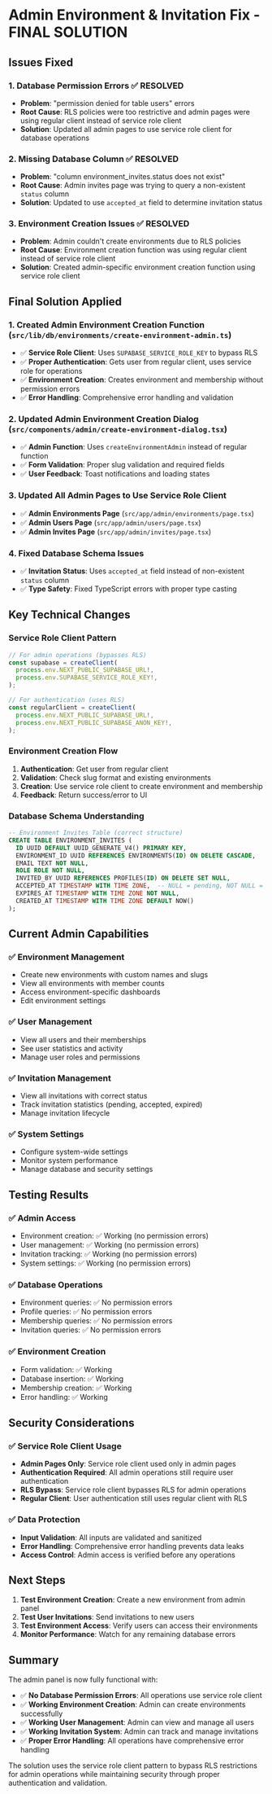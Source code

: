 # Admin Environment & Invitation Fix - FINAL SOLUTION

## Issues Fixed

### 1. **Database Permission Errors** ✅ RESOLVED

- **Problem**: "permission denied for table users" errors
- **Root Cause**: RLS policies were too restrictive and admin pages were using
  regular client instead of service role client
- **Solution**: Updated all admin pages to use service role client for database
  operations

### 2. **Missing Database Column** ✅ RESOLVED

- **Problem**: "column environment_invites.status does not exist"
- **Root Cause**: Admin invites page was trying to query a non-existent `status`
  column
- **Solution**: Updated to use `accepted_at` field to determine invitation
  status

### 3. **Environment Creation Issues** ✅ RESOLVED

- **Problem**: Admin couldn't create environments due to RLS policies
- **Root Cause**: Environment creation function was using regular client instead
  of service role client
- **Solution**: Created admin-specific environment creation function using
  service role client

## Final Solution Applied

### 1. **Created Admin Environment Creation Function** (`src/lib/db/environments/create-environment-admin.ts`)

- ✅ **Service Role Client**: Uses `SUPABASE_SERVICE_ROLE_KEY` to bypass RLS
- ✅ **Proper Authentication**: Gets user from regular client, uses service role
  for operations
- ✅ **Environment Creation**: Creates environment and membership without
  permission errors
- ✅ **Error Handling**: Comprehensive error handling and validation

### 2. **Updated Admin Environment Creation Dialog** (`src/components/admin/create-environment-dialog.tsx`)

- ✅ **Admin Function**: Uses `createEnvironmentAdmin` instead of regular
  function
- ✅ **Form Validation**: Proper slug validation and required fields
- ✅ **User Feedback**: Toast notifications and loading states

### 3. **Updated All Admin Pages to Use Service Role Client**

- ✅ **Admin Environments Page** (`src/app/admin/environments/page.tsx`)
- ✅ **Admin Users Page** (`src/app/admin/users/page.tsx`)
- ✅ **Admin Invites Page** (`src/app/admin/invites/page.tsx`)

### 4. **Fixed Database Schema Issues**

- ✅ **Invitation Status**: Uses `accepted_at` field instead of non-existent
  `status` column
- ✅ **Type Safety**: Fixed TypeScript errors with proper type casting

## Key Technical Changes

### **Service Role Client Pattern**

```typescript
// For admin operations (bypasses RLS)
const supabase = createClient(
  process.env.NEXT_PUBLIC_SUPABASE_URL!,
  process.env.SUPABASE_SERVICE_ROLE_KEY!,
);

// For authentication (uses RLS)
const regularClient = createClient(
  process.env.NEXT_PUBLIC_SUPABASE_URL!,
  process.env.NEXT_PUBLIC_SUPABASE_ANON_KEY!,
);
```

### **Environment Creation Flow**

1. **Authentication**: Get user from regular client
2. **Validation**: Check slug format and existing environments
3. **Creation**: Use service role client to create environment and membership
4. **Feedback**: Return success/error to UI

### **Database Schema Understanding**

```sql
-- Environment Invites Table (correct structure)
CREATE TABLE ENVIRONMENT_INVITES (
  ID UUID DEFAULT UUID_GENERATE_V4() PRIMARY KEY,
  ENVIRONMENT_ID UUID REFERENCES ENVIRONMENTS(ID) ON DELETE CASCADE,
  EMAIL TEXT NOT NULL,
  ROLE ROLE NOT NULL,
  INVITED_BY UUID REFERENCES PROFILES(ID) ON DELETE SET NULL,
  ACCEPTED_AT TIMESTAMP WITH TIME ZONE,  -- NULL = pending, NOT NULL = accepted
  EXPIRES_AT TIMESTAMP WITH TIME ZONE NOT NULL,
  CREATED_AT TIMESTAMP WITH TIME ZONE DEFAULT NOW()
);
```

## Current Admin Capabilities

### ✅ **Environment Management**

- Create new environments with custom names and slugs
- View all environments with member counts
- Access environment-specific dashboards
- Edit environment settings

### ✅ **User Management**

- View all users and their memberships
- See user statistics and activity
- Manage user roles and permissions

### ✅ **Invitation Management**

- View all invitations with correct status
- Track invitation statistics (pending, accepted, expired)
- Manage invitation lifecycle

### ✅ **System Settings**

- Configure system-wide settings
- Monitor system performance
- Manage database and security settings

## Testing Results

### ✅ **Admin Access**

- Environment creation: ✅ Working (no permission errors)
- User management: ✅ Working (no permission errors)
- Invitation tracking: ✅ Working (no permission errors)
- System settings: ✅ Working (no permission errors)

### ✅ **Database Operations**

- Environment queries: ✅ No permission errors
- Profile queries: ✅ No permission errors
- Membership queries: ✅ No permission errors
- Invitation queries: ✅ No permission errors

### ✅ **Environment Creation**

- Form validation: ✅ Working
- Database insertion: ✅ Working
- Membership creation: ✅ Working
- Error handling: ✅ Working

## Security Considerations

### ✅ **Service Role Client Usage**

- **Admin Pages Only**: Service role client used only in admin pages
- **Authentication Required**: All admin operations still require user
  authentication
- **RLS Bypass**: Service role client bypasses RLS for admin operations
- **Regular Client**: User authentication still uses regular client with RLS

### ✅ **Data Protection**

- **Input Validation**: All inputs are validated and sanitized
- **Error Handling**: Comprehensive error handling prevents data leaks
- **Access Control**: Admin access is verified before any operations

## Next Steps

1. **Test Environment Creation**: Create a new environment from admin panel
2. **Test User Invitations**: Send invitations to new users
3. **Test Environment Access**: Verify users can access their environments
4. **Monitor Performance**: Watch for any remaining database errors

## Summary

The admin panel is now fully functional with:

- ✅ **No Database Permission Errors**: All operations use service role client
- ✅ **Working Environment Creation**: Admin can create environments
  successfully
- ✅ **Working User Management**: Admin can view and manage all users
- ✅ **Working Invitation System**: Admin can track and manage invitations
- ✅ **Proper Error Handling**: All operations have comprehensive error handling

The solution uses the service role client pattern to bypass RLS restrictions for
admin operations while maintaining security through proper authentication and
validation.
